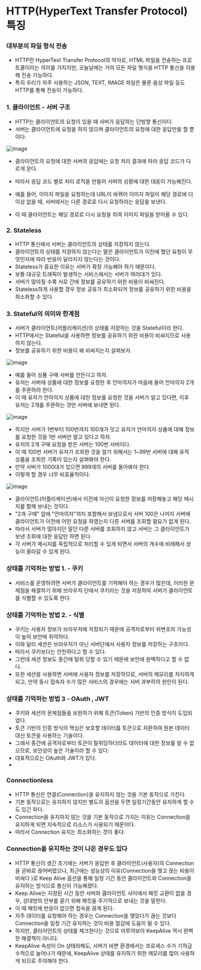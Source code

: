 <h1> HTTP(HyperText Transfer Protocol) 특징 </h1>


<h3> 대부분의 파일 형식 전송 </h3>

- HTTP란 HyperText Transfer Protocol의 약자로, HTML 파일을 전송하는 프로토콜이라는 의미를 가지지만, 오늘날에는 거의 모든 파일 형식을 HTTP 통신을 이용해 전송 가능하다.
- 특히 우리가 자주 사용하는 JSON, TEXT, IMAGE 파일은 물론 음성 파일 등도 HTTP를 통해 전송이 가능하다.

<h3> 1. 클라이언트 - 서버 구조 </h3>

- HTTP는 클라이언트의 요청이 있을 때 서버가 응답하는 단방향 통신이다.
- 서버는 클라이언트에 요청을 하지 않으며 클라이언트의 요청에 대한 응답만을 할 뿐이다.

![image](https://user-images.githubusercontent.com/62228401/218007722-122a353c-a3c1-40eb-9b3b-b0186d1c44f1.png)

- 클라이언트의 요청에 대한 서버의 응답에는 요청 처리 결과에 따라 응답 코드가 다르게 온다.
- 따라서 응답 코드 별로 처리 로직을 만들어 서버의 상황에 대한 대응이 가능해진다.

- 예를 들어, 이미지 파일을 요청하는데 URL이 바뀌어 이미지 파일이 해당 경로에 더 이상 없을 때, 서버에서는 다른 경로로 다시 요청하라는 응답을 보낸다.
- 이 때 클라이언트는 해당 경로로 다시 요청을 하여 이미지 파일을 받아올 수 있다.

<h3> 2. Stateless </h3>

- HTTP 통신에서 서버는 클라이언트의 상태를 저장하지 않는다.
- 클라이언트의 상태를 저장하지 않는다는 말은 클라이언트가 이전에 했던 요청이 무엇인지에 따라 반응이 달라지지 않는다는 것이다.
- Stateless가 중요한 이유는 서버가 확장 가능해야 하기 때문이다.
- 보통 대규모 트래픽이 발생하는 서비스에서는 서버가 여러대가 있다.
- 서버가 많아질 수록 서로 간에 정보를 공유하기 위한 비용이 비싸진다.
- Stateless하게 사용할 경우 정보 공유가 최소화되어 정보를 공유하기 위한 비용을 최소화할 수 있다.

<h3> 3. Stateful의 의미와 한계점 </h3>

- 서버가 클라이언트(어플리케이션)의 상태를 저장하는 것을 Stateful이라 한다.
- HTTP에서는 Stateful을 사용하면 정보를 공유하기 위한 비용이 비싸지므로 사용하지 않는다.
- 정보를 공유하기 위한 비용이 왜 비싸지는지 살펴보자.

![image](https://user-images.githubusercontent.com/62228401/218008572-7877c2c5-e123-4ef7-8a8c-9f33791f1659.png)

- 예를 들어 상품 구매 서버를 만든다고 하자.
- 유저는 서버에 상품에 대한 정보를 요청한 후 안마의자가 마음에 들어 안마의자 2개를 주문하려 한다.
- 이 때 유저가 안마의자 상품에 대한 정보를 요청한 것을 서버가 알고 있다면, 이후 유저는 2개를 주문하는 것만 서버에 보내면 된다.

![image](https://user-images.githubusercontent.com/62228401/218008962-98e7ca00-f98b-4c45-a7b6-d54ff3c3b693.png)

- 하지만 서버가 1번부터 100번까지 100개가 잇고 유저가 안마의자 상품에 대해 정보를 요청한 것을 1번 서버만 알고 있다고 하자.
- 유저의 2개 구매 요청을 받은 서버는 100번 서버이다.
- 이 때 100번 서버가 유저가 조회한 것을 알기 위해서는 1~99번 서버에 대해 유적 상품을 조회한 기록이 있는지 살펴봐야 한다.
- 만약 서버가 1000대가 있으면 999개의 서버를 돌아봐야 한다.
- 이렇게 할 경우 너무 비효율적이다.

![image](https://user-images.githubusercontent.com/62228401/218009221-7a80a216-5652-444b-b092-59ab32a6c577.png)

- 클라이언트(어플리케이션)에서 이전에 자신이 요청한 정보를 저장해놓고 해당 메시지를 함께 보내는 것이다.
- "2개 구매" 앞에 "안마의자"까지 포함해서 보냄으로서 서버 100은 나머지 서버에 클라이언트가 이전에 어떤 요청을 하였는지 다른 서버를 조회할 필요가 없게 된다.
- 따라서 서버가 많아지던 말던 다른 서버를 조회하지 않고 서버는 그 클라이언트가 보낸 조회에 대한 응답만 하면 된다.
- 각 서버가 메시지를 독립적으로 처리할 수 있게 되면서 서버의 개수에 비례해서 성능이 올라갈 수 있게 된다.


<h3> 상태를 기억하는 방법 1. - 쿠키 </h3>

- 서비스를 운영하려면 서버가 클라이언트를 기억해야 하는 경우가 많은데, 이러한 문제점을 해결하기 위해 브라우저 단에서 쿠키라는 것을 저장하여 서버가 클라이언트를 식별할 수 있도록 한다.

<h3> 상태를 기억하는 방법 2. - 식별 </h3>

- 쿠키는 사용자 정보가 브라우저에 저장되기 때문에 공격자로부터 위변조의 가능성이 높아 보안에 취약하다.
- 이와 달리 세션은 브라우저가 아닌 서버단에서 사용자 정보를 저장하는 구조이다.
- 따라서 쿠키보다는 안전하다고 할 수 있다.
- 그런데 세션 정보도 중간에 탈취 당할 수 있기 때문에 보안에 완벽하다고 할 수 없다.
- 또한 세션을 사용하면 서버에 사용자 정보를 저장하므로, 서버의 메모리를 차지하게 되고, 만약 동시 접속자 수가 많은 서비스의 경우에는 서버 과부하의 원인이 된다.

<h3> 상태를 기억하는 방법 3 - OAuth , JWT </h3>

- 쿠키와 세션의 문제점들을 보완하기 위해 토큰(Token) 기반의 인증 방식이 도입되었다.
- 토큰 기반의 인증 방식의 핵심은 보호할 데이터를 토큰으로 치환하여 원본 데이터 대신 토큰을 사용하는 기술이다.
- 그래서 중간에 공격자로부터 토큰이 탈취당하더라도 데이터에 대한 정보를 알 수 없으므로, 보안성이 높은 기술이라 할 수 있다.
- 대표적으로는 OAuth와 JWT가 있다.
- 
<h3> Connectionless </h3>

- HTTP 통신은 연결(Connection)을 유지하지 않는 것을 기본 동작으로 가진다.
- 기본 동작으로는 유지하지 않지만 별도의 옵션을 두면 일정기간동안 유지하게 할 수도 있긴 하다.
- Connection을 유지하지 않는 것을 기본 동작으로 가지는 이유는 Connection을 유지하게 되면 지속적으로 리소스가 사용되기 때문이다.
- 따라서 Connection 유지는 최소화하는 것이 좋다.

<h3> Connection을 유지하는 것이 나은 경우도 있다 </h3>

- HTTP 통신이 생긴 초기에는 서버가 응답한 후 클라이언트(사용자)의 Connection을 곧바로 끊어버렸으나, 최근에는 성능상의 이유(Connection을 맺고 끊는 비용이 비싸다 )로 Keep Alive 옵션을 통해 일정 기간 동안 클라이언트와 Connection을 유지하는 방식으로 통신이 가능해졌다.
-  Keep Alive는 지정된 시간 동안 서버와 클라이언트 사이에서 패킷 교환이 없을 경우, 상대방의 안부를 묻기 위해 패킷을 주기적으로 보내는 것을 말한다.
-  이 때 패킷에 반응이 없으면 접속을 끊게 된다.
- 자주 데이터를 요청해야 하는 경우는 Connection을 맺었다가 끊는 것보다 Connection을 일정 기간 유지하는 것이 비용 절감에 도움이 될 수 있다.
- 하지만, 클라이언트의 상태를 체크한다는 것으로 미루어보아 KeepAlive 역시 완벽한 해결책이 아니다.
- KeepAlive 속성이 On 상태라해도, 서버가 바쁜 환경에서는 프로세스 수가 기하급수적으로 늘어나기 때문에, KeepAlive 상태를 유지하기 위한 메모리를 많이 사용하게 되므로 주의해야 한다.


